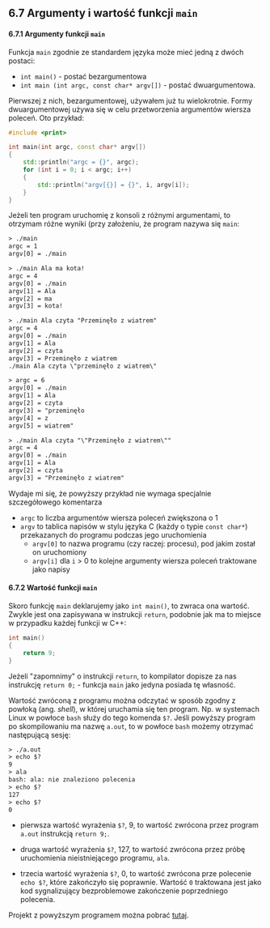 ## 6.7 Argumenty i wartość funkcji `main`

#### 6.7.1 Argumenty funkcji `main`

Funkcja `main` zgodnie ze standardem języka może mieć jedną z dwóch postaci:

- `int main()` - postać bezargumentowa
- `int main (int argc, const char* argv[])` - postać dwuargumentowa. 

Pierwszej z nich, bezargumentowej, używałem już tu wielokrotnie. Formy dwuargumentowej używa się w celu przetworzenia argumentów wiersza poleceń. Oto przykład:

```c++   
#include <print>

int main(int argc, const char* argv[])
{
    std::println("argc = {}", argc);
    for (int i = 0; i < argc; i++)
    {
        std::println("argv[{}] = {}", i, argv[i]);
    }
}
```

Jeżeli ten program uruchomię z konsoli z różnymi argumentami, to otrzymam różne wyniki (przy założeniu, że program nazywa się `main`:

```txt
> ./main 
argc = 1
argv[0] = ./main

> ./main Ala ma kota!
argc = 4
argv[0] = ./main
argv[1] = Ala
argv[2] = ma
argv[3] = kota!

> ./main Ala czyta "Przeminęło z wiatrem" 
argc = 4
argv[0] = ./main
argv[1] = Ala
argv[2] = czyta
argv[3] = Przeminęło z wiatrem
./main Ala czyta \"przeminęło z wiatrem\" 

> argc = 6
argv[0] = ./main
argv[1] = Ala
argv[2] = czyta
argv[3] = "przeminęło
argv[4] = z
argv[5] = wiatrem"

> ./main Ala czyta "\"Przeminęło z wiatrem\"" 
argc = 4
argv[0] = ./main
argv[1] = Ala
argv[2] = czyta
argv[3] = "Przeminęło z wiatrem"
```

Wydaje mi się, że powyższy przykład nie wymaga specjalnie szczegółowego komentarza 

- `argc` to liczba argumentów wiersza poleceń zwiększona o 1
- `argv` to tablica napisów w stylu języka C (każdy o typie `const char*`) przekazanych do programu podczas jego uruchomienia
  - `argv[0]` to nazwa programu (czy raczej: procesu), pod jakim został on uruchomiony
  - `argv[i]` dla `i` > 0 to kolejne argumenty wiersza poleceń traktowane jako napisy

#### 6.7.2 Wartość funkcji `main` 

Skoro funkcję `main` deklarujemy jako `int main()`, to zwraca ona wartość. Zwykle jest ona zapisywana w instrukcji `return`, podobnie jak ma to miejsce w przypadku każdej funkcji w C++:

```c++
int main()
{
    return 9;
}
```

Jeżeli "zapomnimy" o instrukcji `return`, to kompilator dopisze za nas instrukcję `return 0;` - funkcja `main` jako jedyna posiada tę własność. 

Wartość zwróconą z programu można odczytać w sposób zgodny z powłoką (ang. *shell*), w której uruchamia się ten program. Np. w systemach Linux w powłoce `bash` służy do tego komenda `$?`. Jeśli powyższy program po skompilowaniu ma nazwę `a.out`, to w powłoce `bash` możemy otrzymać następującą sesję:

```txt    
> ./a.out
> echo $?
9
> ala
bash: ala: nie znaleziono polecenia
> echo $?
127
> echo $?
0
```

- pierwsza wartość wyrażenia `$?`, 9, to wartość zwrócona przez program `a.out` instrukcją `return 9;`.

- druga wartość wyrażenia `$?`, 127, to wartość zwrócona przez próbę uruchomienia nieistniejącego programu, `ala`.

- trzecia wartość wyrażenia `$?`, 0, to wartość zwrócona prze polecenie `echo $?`, które zakończyło się poprawnie. Wartość `0` traktowana jest jako kod sygnalizujący bezproblemowe zakończenie poprzedniego polecenia. 

  

Projekt z powyższym programem można pobrać [tutaj](./cpp/w06/main). 



